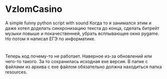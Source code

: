 # VzlomCasino
A simple funny python script with sound
Когда то я занимался этим и даже хотел доделать синхронизацию текста до конца, сделать битрейт музыки повыше и покачественней, убрать всплывающее окно pygame. Но потом я написал ЕГЭ по информатике.
#
Теперь код почему-то не работает. Наверное из-за обновлений или чего-то такого. За то сохранилась исходная exe версия. В папке с файлами из архива с exe файлом обязательно должна находиться папка resources.
